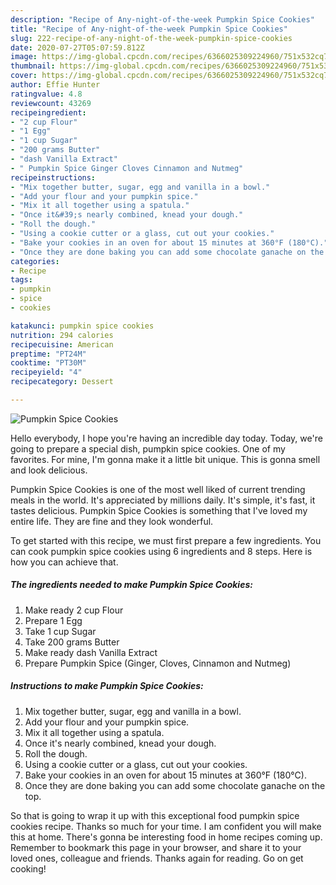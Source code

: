 ```yaml
---
description: "Recipe of Any-night-of-the-week Pumpkin Spice Cookies"
title: "Recipe of Any-night-of-the-week Pumpkin Spice Cookies"
slug: 222-recipe-of-any-night-of-the-week-pumpkin-spice-cookies
date: 2020-07-27T05:07:59.812Z
image: https://img-global.cpcdn.com/recipes/6366025309224960/751x532cq70/pumpkin-spice-cookies-recipe-main-photo.jpg
thumbnail: https://img-global.cpcdn.com/recipes/6366025309224960/751x532cq70/pumpkin-spice-cookies-recipe-main-photo.jpg
cover: https://img-global.cpcdn.com/recipes/6366025309224960/751x532cq70/pumpkin-spice-cookies-recipe-main-photo.jpg
author: Effie Hunter
ratingvalue: 4.8
reviewcount: 43269
recipeingredient:
- "2 cup Flour"
- "1 Egg"
- "1 cup Sugar"
- "200 grams Butter"
- "dash Vanilla Extract"
- " Pumpkin Spice Ginger Cloves Cinnamon and Nutmeg"
recipeinstructions:
- "Mix together butter, sugar, egg and vanilla in a bowl."
- "Add your flour and your pumpkin spice."
- "Mix it all together using a spatula."
- "Once it&#39;s nearly combined, knead your dough."
- "Roll the dough."
- "Using a cookie cutter or a glass, cut out your cookies."
- "Bake your cookies in an oven for about 15 minutes at 360°F (180°C)."
- "Once they are done baking you can add some chocolate ganache on the top."
categories:
- Recipe
tags:
- pumpkin
- spice
- cookies

katakunci: pumpkin spice cookies 
nutrition: 294 calories
recipecuisine: American
preptime: "PT24M"
cooktime: "PT30M"
recipeyield: "4"
recipecategory: Dessert

---
```



![Pumpkin Spice Cookies](https://img-global.cpcdn.com/recipes/6366025309224960/751x532cq70/pumpkin-spice-cookies-recipe-main-photo.jpg)

Hello everybody, I hope you're having an incredible day today. Today, we're going to prepare a special dish, pumpkin spice cookies. One of my favorites. For mine, I'm gonna make it a little bit unique. This is gonna smell and look delicious.

Pumpkin Spice Cookies is one of the most well liked of current trending meals in the world. It's appreciated by millions daily. It's simple, it's fast, it tastes delicious. Pumpkin Spice Cookies is something that I've loved my entire life. They are fine and they look wonderful.




To get started with this recipe, we must first prepare a few ingredients. You can cook pumpkin spice cookies using 6 ingredients and 8 steps. Here is how you can achieve that.

<!--inarticleads1-->

##### The ingredients needed to make Pumpkin Spice Cookies:

1. Make ready 2 cup Flour
1. Prepare 1 Egg
1. Take 1 cup Sugar
1. Take 200 grams Butter
1. Make ready dash Vanilla Extract
1. Prepare  Pumpkin Spice (Ginger, Cloves, Cinnamon and Nutmeg)




<!--inarticleads2-->

##### Instructions to make Pumpkin Spice Cookies:

1. Mix together butter, sugar, egg and vanilla in a bowl.
1. Add your flour and your pumpkin spice.
1. Mix it all together using a spatula.
1. Once it&#39;s nearly combined, knead your dough.
1. Roll the dough.
1. Using a cookie cutter or a glass, cut out your cookies.
1. Bake your cookies in an oven for about 15 minutes at 360°F (180°C).
1. Once they are done baking you can add some chocolate ganache on the top.




So that is going to wrap it up with this exceptional food pumpkin spice cookies recipe. Thanks so much for your time. I am confident you will make this at home. There's gonna be interesting food in home recipes coming up. Remember to bookmark this page in your browser, and share it to your loved ones, colleague and friends. Thanks again for reading. Go on get cooking!
